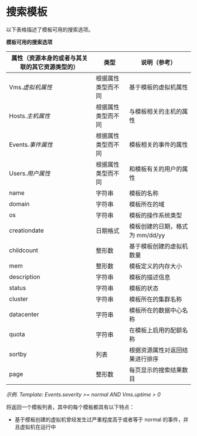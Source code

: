 # 搜索模板

以下表格描述了模板可用的搜索选项。

**模板可用的搜索选项**

|属性（资源本身的或者与其关联的其它资源类型的）|类型|说明（参考）|
|----------------------------------------------|----|------------|
|Vms.*虚拟机属性*|根据属性类型而不同|基于模板的虚拟机属性|
|Hosts.*主机属性*|根据属性类型而不同|与模板相关的主机的属性|
|Events.*事件属性*|根据属性类型而不同|模板相关的事件的属性|
|Users.*用户属性*|根据属性类型而不同|和模板有关的用户的属性|
|name|字符串|模板的名称|
|domain|字符串|模板所在的域|
|os|字符串|模板的操作系统类型|
|creationdate|日期格式|模板创建的日期，格式为 mm/dd/yy|
|childcount|整形数|基于模板创建的虚拟机数量|
|mem|整形数|模板定义的内存大小|
|description|字符串|模板的描述信息|
|status|字符串|模板的状态|
|cluster|字符串|模板所在的集群名称|
|datacenter|字符串|模板所在的数据中心名称|
|quota|字符串|在模板上启用的配额名称|
|sortby|列表|根据资源属性对返回结果进行排序|
|page|整形数|每页显示的搜索结果数目|

*示例*.
*Template: Events.severity \>= normal AND Vms.uptime \> 0*

将返回一个模板列表，其中的每个模板都具有以下特点：

-   基于模板创建的虚拟机曾经发生过严重程度高于或者等于 normal
    的事件，并且虚拟机在运行中
